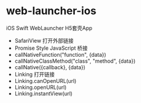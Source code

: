 # web-launcher-ios
iOS Swift WebLauncher H5套壳App

* SafariView 打开外部链接
* Promise Style JavaScript 桥接
 * callNativeFunction("function", {data})
 * callNativeClassMethod("class", "method", {data})
 * callNative({callback}, {data})
* Linking 打开链接
 * Linking.canOpenURL(url)
 * Linking.openURL(url)
 * Linking.instantView(url)
 
